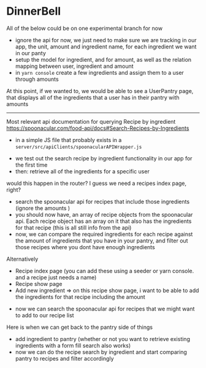 # DinnerBell

All of the below could be on one experimental branch for now

- ignore the api for now, we just need to make sure we are tracking in our app, the unit, amount and ingredient name, for each ingredient we want in our panty
- setup the model for ingredient, and for amount, as well as the relation mapping between user, ingredient and amount
- in `yarn console` create a few ingredients and assign them to a user through amounts

At this point, if we wanted to, we would be able to see a UserPantry page, that displays all of the ingredients that a user has in their pantry with amounts

---

Most relevant api documentation for querying Recipe by ingredient
https://spoonacular.com/food-api/docs#Search-Recipes-by-Ingredients

- in a simple JS file that probably exists in a `server/src/apiClients/spoonacularAPIWrapper.js`

* we test out the search recipe by ingredient functionality in our app for the first time
* then: retrieve all of the ingredients for a specific user

would this happen in the router? I guess we need a recipes index page, right?

- search the spoonacular api for recipes that include those ingredients (ignore the amounts )
- you should now have, an array of recipe objects from the spoonacular api. Each recipe object has an array on it that also has the ingredients for that recipe (this is all still info from the api)
- now, we can compare the required ingredients for each recipe against the amount of ingredients that you have in your pantry, and filter out those recipes where you dont have enough ingredients

Alternatively

- Recipe index page (you can add these using a seeder or yarn console. and a recipe just needs a name)
- Recipe show page
- Add new ingredient => on this recipe show page, i want to be able to add the ingredients for that recipe including the amount
<!-- many to many -->
- now we can search the spoonacular api for recipes that we might want to add to our recipe list

Here is when we can get back to the pantry side of things

- add ingredient to pantry (whether or not you want to retrieve existing ingredients with a form fill search also works)
- now we can do the recipe search by ingredient and start comparing pantry to recipes and filter accordingly
